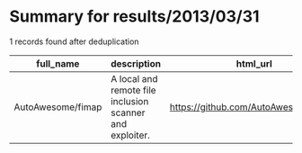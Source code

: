 
# Summary for results/2013/03/31
    
1 records found after deduplication

| full_name | description | html_url | matched_list | matched_count | pushed_at | size | stargazers_count | language | forks_count | vul_ids |
|-------------------|----------------------------------------------------------|--------------------------------------|----------------|-----------------|---------------------------|--------|--------------------|------------|---------------|-----------|
| AutoAwesome/fimap | A local and remote file inclusion scanner and exploiter. | https://github.com/AutoAwesome/fimap | ['exploit'] | 1 | 2013-03-31 11:36:21+00:00 | 112 | 0 | nan | 0 | [] |
